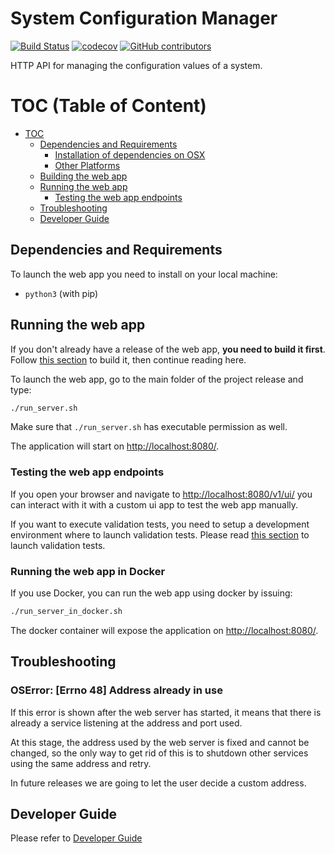 # System Configuration Manager

[![Build Status](https://travis-ci.org/raasoft/coding-challenge.svg?branch=master)](https://travis-ci.org/raasoft/coding-challenge)
[![codecov](https://codecov.io/gh/raasoft/coding-challenge/branch/master/graph/badge.svg)](https://codecov.io/gh/raasoft/coding-challenge)
[![GitHub contributors](https://img.shields.io/github/contributors/raasoft/coding-challenge.svg)](https://github.com/raasoft/coding-challenge/graphs/contributors)

HTTP API for managing the configuration values of a system.

# TOC (Table of Content)

* [TOC](#TOC)
    - [Dependencies and Requirements](#dependencies-and-requirements)
        - [Installation of dependencies on OSX](#installation-of-dependencies-on-osx)
        - [Other Platforms](#other-platforms)
    - [Building the web app](#building-the-web-app)
    - [Running the web app](#running-the-web-app)
        - [Testing the web app endpoints](#Testing-the-web-app-endpoints)
    - [Troubleshooting](#troubleshooting)
    - [Developer Guide](#developer-guide)

## Dependencies and Requirements 

To launch the web app you need to install on your local machine:

- `python3` (with pip)

## Running the web app

If you don't already have a release of the web app, **you need to build it first**.
Follow [this section](#DeveloperGuide.md) to build it, then continue reading here.

To launch the web app, go to the main folder of the project release and type:

```bash
./run_server.sh
```

Make sure that `./run_server.sh` has executable permission as well.

The application will start on [http://localhost:8080/](http://localhost:8080/).

### Testing the web app endpoints

If you open your browser and navigate to [http://localhost:8080/v1/ui/](http://localhost:8080/v1/ui/) you can interact with it with a custom ui app to test the web app manually.

If you want to execute validation tests, you need to setup a development environment where to launch validation tests. Please read [this section](DeveloperGuide.md#validation-testing) to launch validation tests.

### Running the web app in Docker

If you use Docker, you can run the web app using docker by issuing:

```bash
./run_server_in_docker.sh
```
The docker container will expose the application on [http://localhost:8080/](http://localhost:8080/).

## Troubleshooting

### OSError: [Errno 48] Address already in use

If this error is shown after the web server has started, it means that there is already a service listening at the address and port used.

At this stage, the address used by the web server is fixed and cannot be changed, so the only way to get rid of this is to shutdown other services using the same address and retry.

In future releases we are going to let the user decide a custom address.

## Developer Guide

Please refer to [Developer Guide](./DeveloperGuide.md)